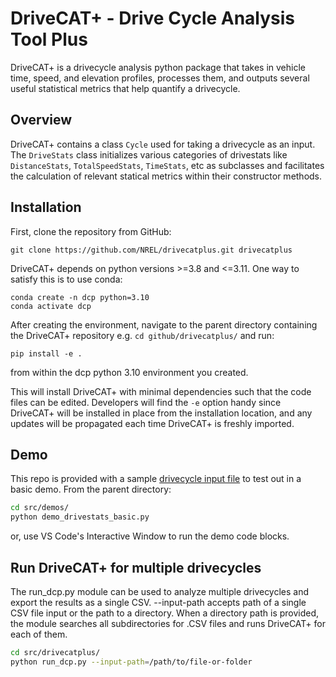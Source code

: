 # DriveCAT+ - Drive Cycle Analysis Tool Plus

DriveCAT+ is a drivecycle analysis python package that takes in vehicle time, speed, and elevation profiles, processes them, and outputs several useful statistical metrics that help quantify a drivecycle.

## Overview
DriveCAT+ contains a class `Cycle` used for taking a drivecycle as an input. The `DriveStats` class initializes various categories of drivestats like `DistanceStats`, `TotalSpeedStats`, `TimeStats`, etc as subclasses and facilitates the calculation of relevant statical metrics within their constructor methods.

## Installation

First, clone the repository from GitHub:

    git clone https://github.com/NREL/drivecatplus.git drivecatplus

DriveCAT+ depends on python versions >=3.8 and <=3.11. One way to satisfy this is to use conda:

    conda create -n dcp python=3.10
    conda activate dcp

After creating the environment, navigate to the parent directory containing the DriveCAT+ repository e.g. `cd github/drivecatplus/` and run:

    pip install -e .

from within the dcp python 3.10 environment you created.

This will install DriveCAT+ with minimal dependencies such that the code files can be edited. Developers will find the `-e` option handy since DriveCAT+ will be installed in place from the installation location, and any updates will be propagated each time DriveCAT+ is freshly imported.

## Demo

This repo is provided with a sample [drivecycle input file](https://github.com/NREL/drivecatplus/blob/4b69af23fbf9099293ebd1e37b9785eab1d9e460/src/resources/demo_cycle_without_elevation.csv) to test out in a basic demo. From the parent directory:

```bash
cd src/demos/
python demo_drivestats_basic.py
```

or, use VS Code's Interactive Window to run the demo code blocks.

## Run DriveCAT+ for multiple drivecycles

The run_dcp.py module can be used to analyze multiple drivecycles and export the results as a single CSV. --input-path accepts path of a single CSV file input or the path to a directory. When a directory path is provided, the module searches all subdirectories for .CSV files and runs DriveCAT+ for each of them.

```bash
cd src/drivecatplus/
python run_dcp.py --input-path=/path/to/file-or-folder
```
